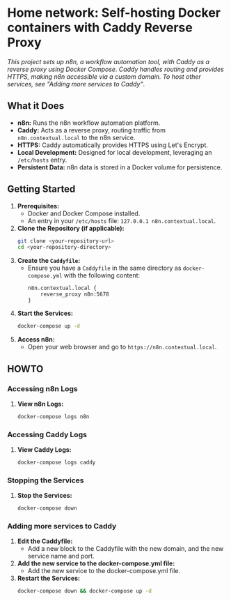 # Home network: Self-hosting Docker containers with Caddy Reverse Proxy

_This project sets up n8n, a workflow automation tool, with Caddy as a reverse proxy using Docker Compose. Caddy handles routing and provides HTTPS, making n8n accessible via a custom domain. To host other services, see "Adding more services to Caddy"_.

## What it Does

* **n8n:** Runs the n8n workflow automation platform.
* **Caddy:** Acts as a reverse proxy, routing traffic from `n8n.contextual.local` to the n8n service.
* **HTTPS:** Caddy automatically provides HTTPS using Let's Encrypt.
* **Local Development:** Designed for local development, leveraging an `/etc/hosts` entry.
* **Persistent Data:** n8n data is stored in a Docker volume for persistence.

## Getting Started

1.  **Prerequisites:**
    * Docker and Docker Compose installed.
    * An entry in your `/etc/hosts` file: `127.0.0.1 n8n.contextual.local`.
2.  **Clone the Repository (if applicable):**
    ```bash
    git clone <your-repository-url>
    cd <your-repository-directory>
    ```
3.  **Create the `Caddyfile`:**
    * Ensure you have a `Caddyfile` in the same directory as `docker-compose.yml` with the following content:
        ```caddyfile
        n8n.contextual.local {
            reverse_proxy n8n:5678
        }
        ```
4.  **Start the Services:**
    ```bash
    docker-compose up -d
    ```
5.  **Access n8n:**
    * Open your web browser and go to `https://n8n.contextual.local`.

## HOWTO

### Accessing n8n Logs

1.  **View n8n Logs:**
    ```bash
    docker-compose logs n8n
    ```

### Accessing Caddy Logs

1.  **View Caddy Logs:**
    ```bash
    docker-compose logs caddy
    ```

### Stopping the Services

1.  **Stop the Services:**
    ```bash
    docker-compose down
    ```

### Adding more services to Caddy

1.  **Edit the Caddyfile:**
    * Add a new block to the Caddyfile with the new domain, and the new service name and port.
2.  **Add the new service to the docker-compose.yml file:**
    * Add the new service to the docker-compose.yml file.
3.  **Restart the Services:**
    ```bash
    docker-compose down && docker-compose up -d
    ```


